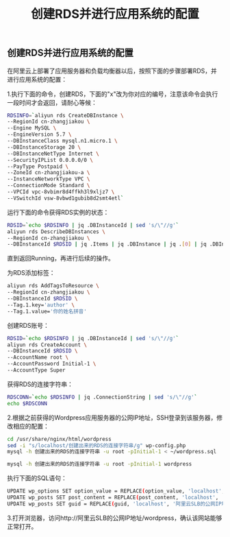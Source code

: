 ﻿---
title: "创建RDS并进行应用系统的配置"
chapter: false
weight: 32
---

## 创建RDS并进行应用系统的配置

在阿里云上部署了应用服务器和负载均衡器以后，按照下面的步骤部署RDS，并进行应用系统的配置：

1.执行下面的命令，创建RDS，下面的"x"改为你对应的编号，注意该命令会执行一段时间才会返回，请耐心等候：
```bash
RDSINFO=`aliyun rds CreateDBInstance \
--RegionId cn-zhangjiakou \
--Engine MySQL \
--EngineVersion 5.7 \
--DBInstanceClass mysql.n1.micro.1 \
--DBInstanceStorage 20 \
--DBInstanceNetType Internet \
--SecurityIPList 0.0.0.0/0 \
--PayType Postpaid \
--ZoneId cn-zhangjiakou-a \
--InstanceNetworkType VPC \
--ConnectionMode Standard \
--VPCId vpc-8vbimr8d4ffkh3l9xljz7 \
--VSwitchId vsw-8vbwd1gubib8d2smt4etl`
```

运行下面的命令获得RDS实例的状态：
```bash
RDSID=`echo $RDSINFO | jq .DBInstanceId | sed 's/\"//g'`
aliyun rds DescribeDBInstances \
--RegionId cn-zhangjiakou \
--DBInstanceId $RDSID | jq .Items | jq .DBInstance | jq .[0] | jq .DBInstanceStatus
```

直到返回Running，再进行后续的操作。

为RDS添加标签：
```bash
aliyun rds AddTagsToResource \
--RegionId cn-zhangjiakou \
--DBInstanceId $RDSID \
--Tag.1.key='author' \
--Tag.1.value='你的姓名拼音'
```

创建RDS账号：
```bash
RDSID=`echo $RDSINFO | jq .DBInstanceId | sed 's/\"//g'`
aliyun rds CreateAccount \
--DBInstanceId $RDSID \
--AccountName root \
--AccountPassword Initial-1 \
--AccountType Super
```

获得RDS的连接字符串：
```bash
RDSCONN=`echo $RDSINFO | jq .ConnectionString | sed 's/\"//g'`
echo $RDSCONN
```

2.根据之前获得的Wordpress应用服务器的公网IP地址，SSH登录到该服务器，修改相应的配置：
```bash
cd /usr/share/nginx/html/wordpress
sed -i "s/localhost/创建出来的RDS的连接字符串/g" wp-config.php
mysql -h 创建出来的RDS的连接字符串 -u root -pInitial-1 < ~/wordpress.sql

mysql -h 创建出来的RDS的连接字符串 -u root -pInitial-1 wordpress
```

执行下面的SQL语句：
```bash
UPDATE wp_options SET option_value = REPLACE(option_value, 'localhost', '阿里云SLB的公网IP地址') WHERE option_name = 'home' OR option_name = 'siteurl';
UPDATE wp_posts SET post_content = REPLACE(post_content, 'localhost', '阿里云SLB的公网IP地址');
UPDATE wp_posts SET guid = REPLACE(guid, 'localhost', '阿里云SLB的公网IP地址');
```

3.打开浏览器，访问http://阿里云SLB的公网IP地址/wordpress，确认该网站能够正常打开。

